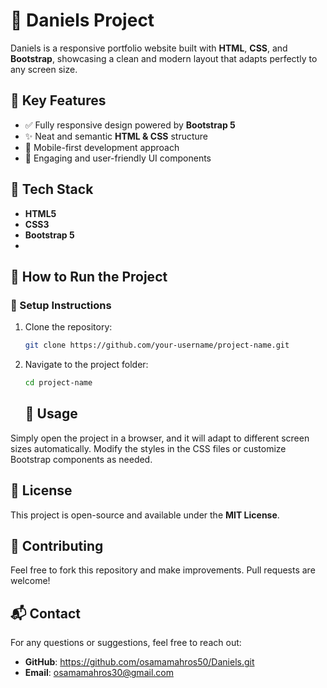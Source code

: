 # 📌 Daniels Project

Daniels is a responsive portfolio website built with **HTML**, **CSS**, and **Bootstrap**, showcasing a clean and modern layout that adapts perfectly to any screen size.

## 🌟 Key Features
- ✅ Fully responsive design powered by **Bootstrap 5**
- ✨ Neat and semantic **HTML & CSS** structure
- 📱 Mobile-first development approach
- 🧩 Engaging and user-friendly UI components

## 📂 Tech Stack
- **HTML5**
- **CSS3**
- **Bootstrap 5**
- 
## 🚀 How to Run the Project

### 🔧 Setup Instructions
1. Clone the repository:
   ```bash
   git clone https://github.com/your-username/project-name.git
2. Navigate to the project folder:
   ```bash
   cd project-name
   ```
   ## 📌 Usage
Simply open the project in a browser, and it will adapt to different screen sizes automatically. Modify the styles in the CSS files or customize Bootstrap components as needed.

## 📜 License
This project is open-source and available under the **MIT License**.

## 🤝 Contributing
Feel free to fork this repository and make improvements. Pull requests are welcome!


## 📬 Contact
For any questions or suggestions, feel free to reach out:
- **GitHub**: https://github.com/osamamahros50/Daniels.git
- **Email**: osamamahros30@gmail.com
